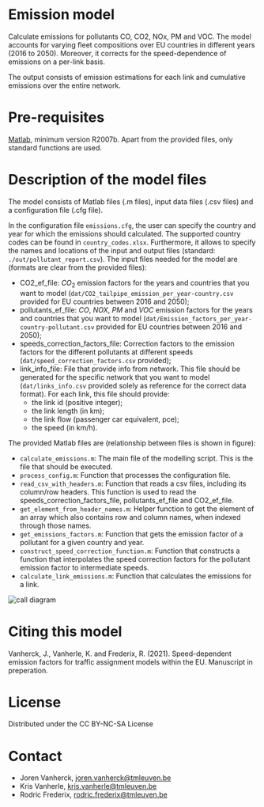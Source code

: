 # Emission model

Calculate emissions for pollutants CO, CO2, NOx, PM and VOC. The model accounts for varying fleet compositions over EU countries in different years (2016 to 2050). Moreover, it corrects for the speed-dependence of emissions on a per-link basis.

The output consists of emission estimations for each link and cumulative emissions over the entire network.

# Pre-requisites

[Matlab](https://www.mathworks.com/products/matlab.html), minimum version R2007b. Apart from the provided files, only standard functions are used.

# Description of the model files

The model consists of Matlab files (.m files), input data files (.csv files) and a configuration file (.cfg file).

In the configuration file `emissions.cfg`, the user can specify the country and year for which the emissions should calculated. The supported country codes can be found in `country_codes.xlsx`. Furthermore, it allows to specify the names and locations of the input and output files (standard: `./out/pollutant_report.csv`). The input files needed for the model are (formats are clear from the provided files):

-   CO2_ef_file: $CO_2$ emission factors for the years and countries that you want to model (`dat/CO2_tailpipe_emission_per_year-country.csv` provided for EU countries between 2016 and 2050);
-   pollutants_ef_file: $CO$, $NOX$, $PM$ and $VOC$ emission factors for the years and countries that you want to model (`dat/Emission_factors_per_year-country-pollutant.csv` provided for EU countries between 2016 and 2050);
-   speeds_correction_factors_file: Correction factors to the emission factors for the different pollutants at different speeds (`dat/speed_correction_factors.csv` provided);
-   link_info_file: File that provide info from network. This file should be generated for the specific network that you want to model (`dat/links_info.csv` provided solely as reference for the correct data format). For each link, this file should provide:
    -   the link id (positive integer);
    -   the link length (in km);
    -   the link flow (passenger car equivalent, pce);
    -   the speed (in km/h).

The provided Matlab files are (relationship between files is shown in figure):

-   `calculate_emissions.m`: The main file of the modelling script. This is the file that should be executed.
-   `process_config.m`: Function that processes the configuration file.
-   `read_csv_with_headers.m`: Function that reads a csv files, including its column/row headers. This function is used to read the speeds_correction_factors_file, pollutants_ef_file and CO2_ef_file.
-   `get_element_from_header_names.m`: Helper function to get the element of an array which also contains row and column names, when indexed through those names.
-   `get_emissions_factors.m`: Function that gets the emission factor of a pollutant for a given country and year.
-   `construct_speed_correction_function.m`: Function that constructs a function that interpolates the speed correction factors for the pollutant emission factor to intermediate speeds.
-   `calculate_link_emissions.m`: Function that calculates the emissions for a link.

![call diagram](call_diagram.png)

# Citing this model
Vanherck, J., Vanherle, K. and Frederix, R. (2021). Speed-dependent emission factors for traffic assignment models within the EU. Manuscript in preperation.

# License
Distributed under the CC BY-NC-SA License

# Contact

-   Joren Vanherck, joren.vanherck@tmleuven.be
-   Kris Vanherle, kris.vanherle@tmleuven.be
-   Rodric Frederix, rodric.frederix@tmleuven.be
